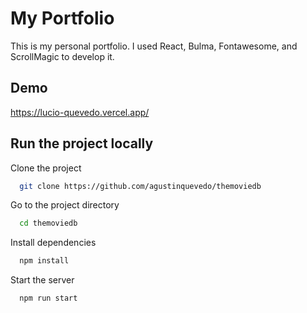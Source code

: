 # My Portfolio

This is my personal portfolio. I used React, Bulma, Fontawesome, and ScrollMagic to develop it.

## Demo

<https://lucio-quevedo.vercel.app/>

## Run the project locally

Clone the project

```bash
  git clone https://github.com/agustinquevedo/themoviedb
```

Go to the project directory

```bash
  cd themoviedb
```

Install dependencies

```bash
  npm install
```

Start the server

```bash
  npm run start
